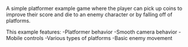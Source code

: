 A simple platformer example game where the player can pick up coins to improve their score and die to an enemy character or by falling off of platforms.

This example features:
-Platformer behavior
-Smooth camera behavior
-Mobile controls
-Various types of platforms
-Basic enemy movement